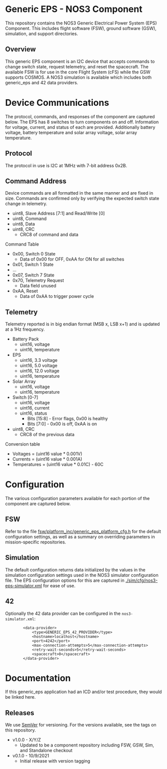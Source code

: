 # Generic EPS - NOS3 Component
This repository contains the NOS3 Generic Electrical Power System (EPS) Component.
This includes flight software (FSW), ground software (GSW), simulation, and support directories.

## Overview
This generic EPS component is an I2C device that accepts commands to change switch state, request telemetry, and reset the spacecraft.
The available FSW is for use in the core Flight System (cFS) while the GSW supports COSMOS.
A NOS3 simulation is available which includes both generic_eps and 42 data providers.


# Device Communications
The protocol, commands, and responses of the component are captured below.
The EPS has 8 switches to turn components on and off.
Information for voltage, current, and status of each are provided. 
Additionally battery voltage, battery temperature and solar array voltage, solar array temperature.

## Protocol
The protocol in use is I2C at 1MHz with 7-bit address 0x2B. 

## Command Address
Device commands are all formatted in the same manner and are fixed in size.
Commands are confirmed only by verifying the expected switch state change in telemetry.
* uint8, Slave Address [7:1] and Read/Write [0]
* uint8, Command
* uint8, Data
* uint8, CRC
  - CRC8 of command and data

Command Table
* 0x00, Switch 0 State
  - Data of 0x00 for OFF, 0xAA for ON for all switches
* 0x01, Switch 1 State
* ...
* 0x07, Switch 7 State
* 0x70, Telemetry Request
  - Data field unused
* 0xAA, Reset
  - Data of 0xAA to trigger power cycle

## Telemetry
Telemetry reported is in big endian format (MSB x, LSB x+1) and is updated at a 1Hz frequency.
* Battery Pack
  - uint16, voltage
  - uint16, temperature
* EPS
  - uint16, 3.3 voltage
  - uint16, 5.0 voltage
  - uint16, 12.0 voltage
  - uint16, temperature
* Solar Array
  - uint16, voltage
  - uint16, temperature 
* Switch [0-7]
  - uint16, voltage
  - uint16, current
  - uint16, status
    * Bits [15:8] - Error flags, 0x00 is healthy
    * Bits [7:0]  - 0x00 is off, 0xAA is on
* uint8, CRC
  - CRC8 of the previous data

Conversion table
* Voltages = (uint16 value * 0.001V)
* Currents = (uint16 value * 0.001A)
* Temperatures = (uint16 value * 0.01C) - 60C


# Configuration
The various configuration parameters available for each portion of the component are captured below.

## FSW
Refer to the file [fsw/platform_inc/generic_eps_platform_cfg.h](fsw/platform_inc/generic_eps_platform_cfg.h) for the default configuration settings, as well as a summary on overriding parameters in mission-specific repositories.

## Simulation
The default configuration returns data initialized by the values in the simulation configuration settings used in the NOS3 simulator configuration file.
The EPS configuration options for this are captured in [./sim/cfg/nos3-eps-simulator.xml](./sim/cfg/nos3-eps-simulator.xml) for ease of use.

## 42
Optionally the 42 data provider can be configured in the `nos3-simulator.xml`:
```
        <data-provider>
            <type>GENERIC_EPS_42_PROVIDER</type>
            <hostname>localhost</hostname>
            <port>4242</port>
            <max-connection-attempts>5</max-connection-attempts>
            <retry-wait-seconds>5</retry-wait-seconds>
            <spacecraft>0</spacecraft>
        </data-provider>
```


# Documentation
If this generic_eps application had an ICD and/or test procedure, they would be linked here.

## Releases
We use [SemVer](http://semver.org/) for versioning. For the versions available, see the tags on this repository.
* v1.0.0 - X/Y/Z 
  - Updated to be a component repository including FSW, GSW, Sim, and Standalone checkout
* v0.1.0 - 10/9/2021 
  - Initial release with version tagging
